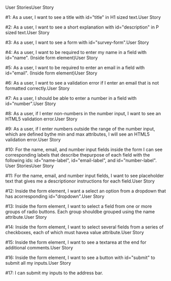 User StoriesUser Story

#1: As a user, I want to see a title with id="title" in H1 sized text.User Story 
 
#2: As a user, I want to see a short explanation with id="description" in P sized text.User Story 
 
#3: As a user, I want to see a form with id="survey-form".User Story 

#4: As a user, I want to be required to enter my name in a field with id="name". (Inside form element)User Story 
 
#5: As a user, I want to be required to enter an email in a field with id="email". (Inside form element)User Story 
 
#6: As a user, I want to see a validation error if I enter an email that is not formatted correctly.User Story 
 
#7: As a user, I should be able to enter a number in a field with id="number".User Story
 
#8: As a user, if I enter non-numbers in the number input, I want to see an HTML5 validation error.User Story
  
#9: As a user, if I enter numbers outside the range of the number input, which are defined bythe min and max attributes, I will see an HTML5 validation error.User Story
   
#10: For the name, email, and number input fields inside the form I can see corresponding labels that describe thepurpose of each field with the following ids: id="name-label", id="email-label", and id="number-label".
User StoriesUser Story 

#11: For the name, email, and number input fields, I want to see placeholder text that gives me a descriptionor instructions for each field.User Story 

#12: Inside the form element, I want a select an option from a dropdown that has acorresponding id="dropdown".User Story

#13: Inside the form element, I want to select a field from one or more groups of radio buttons. Each group shouldbe grouped using the name attribute.User Story 
 
#14: Inside the form element, I want to select several fields from a series of checkboxes, each of which must havea value attribute.User Story 
 
#15: Inside the form element, I want to see a textarea at the end for additional comments.User Story 
 
#16: Inside the form element, I want to see a button with id="submit" to submit all my inputs.User Story 
 
#17: I can submit my inputs to the address bar.